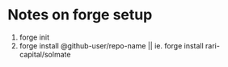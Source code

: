 # Notes on forge setup

1. forge init
2. forge install @github-user/repo-name || ie. forge install rari-capital/solmate